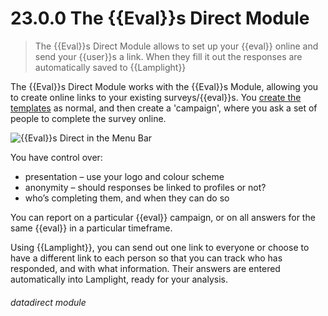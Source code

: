# 23.0.0 The {{Eval}}s Direct Module

> The {{Eval}}s Direct Module allows to set up your {{eval}} online and send your {{user}}s a link. When they fill it out the responses are automatically saved to {{Lamplight}}

The {{Eval}}s Direct Module works with the {{Eval}}s Module, allowing you to create online links to your existing surveys/{{eval}}s.  You [create the templates](/help/index/p/22.1) as normal, and then create a 'campaign', where you ask a set of people to complete the survey online.

![{{Eval}}s Direct in the Menu Bar](23.0.0a.png)

You have control over:

- presentation – use your logo and colour scheme
- anonymity – should responses be linked to profiles or not?
- who’s completing them, and when they can do so

You can report on a particular {{eval}} campaign, or on all answers for the same {{eval}} in a particular timeframe.

Using {{Lamplight}}, you can send out one link to everyone or choose to have a different link to each person so that you can track who has responded, and with what information.  Their answers are entered automatically into Lamplight, ready for your analysis.


###### datadirect module

